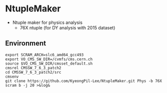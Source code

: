 # NtupleMaker
* Ntuple maker for physics analysis
   * 76X ntuple (for DY analysis with 2015 dataset)


## Environment
	export SCRAM_ARCH=slc6_amd64_gcc493
	export VO_CMS_SW_DIR=/cvmfs/cms.cern.ch
	source $VO_CMS_SW_DIR/cmsset_default.sh
	cmsrel CMSSW_7_6_3_patch2
	cd CMSSW_7_6_3_patch2/src
	cmsenv
	git clone https://github.com/KyeongPil-Lee/NtupleMaker.git Phys -b 76X
	scram b -j 20 >&log&